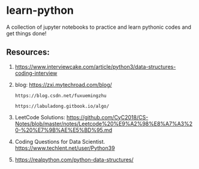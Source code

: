 # learn-python
A collection of jupyter notebooks to practice and learn pythonic codes and get things done!


## Resources:
1. https://www.interviewcake.com/article/python3/data-structures-coding-interview

2. blog:
       https://zxi.mytechroad.com/blog/
       
       https://blog.csdn.net/fuxuemingzhu
       
       https://labuladong.gitbook.io/algo/
       
3. LeetCode Solutions:  https://github.com/CyC2018/CS-Notes/blob/master/notes/Leetcode%20%E9%A2%98%E8%A7%A3%20-%20%E7%9B%AE%E5%BD%95.md

4. Coding Questions for Data Scientist. https://www.techlent.net/user/Python39
       

5. https://realpython.com/python-data-structures/